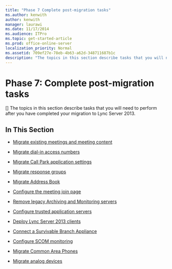 ```yaml
---
title: "Phase 7 Complete post-migration tasks"
ms.author: kenwith
author: kenwith
manager: laurawi
ms.date: 11/17/2014
ms.audience: ITPro
ms.topic: get-started-article
ms.prod: office-online-server
localization_priority: Normal
ms.assetid: 709ef27e-78eb-4b63-a62d-348711687b1c
description: "The topics in this section describe tasks that you will need to perform after you have completed your migration to Lync Server 2013."
---
```


# Phase 7: Complete post-migration tasks
[]
The topics in this section describe tasks that you will need to perform after you have completed your migration to Lync Server 2013.
  
## In This Section

- [Migrate existing meetings and meeting content](migrate-existing-meetings-and-meeting-content.md)
    
- [Migrate dial-in access numbers](migrate-dial-in-access-numbers.md)
    
- [Migrate Call Park application settings](migrate-call-park-application-settings.md)
    
- [Migrate response groups](migrate-response-groups.md)
    
- [Migrate Address Book](migrate-address-book.md)
    
- [Configure the meeting join page](configure-the-meeting-join-page.md)
    
- [Remove legacy Archiving and Monitoring servers](remove-legacy-archiving-and-monitoring-servers.md)
    
- [Configure trusted application servers](configure-trusted-application-servers.md)
    
- [Deploy Lync Server 2013 clients](deploy-lync-server-2013-clients.md)
    
- [Connect a Survivable Branch Appliance](connect-a-survivable-branch-appliance.md)
    
- [Configure SCOM monitoring](configure-scom-monitoring.md)
    
- [Migrate Common Area Phones](migrate-common-area-phones.md)
    
- [Migrate analog devices](migrate-analog-devices.md)
    

